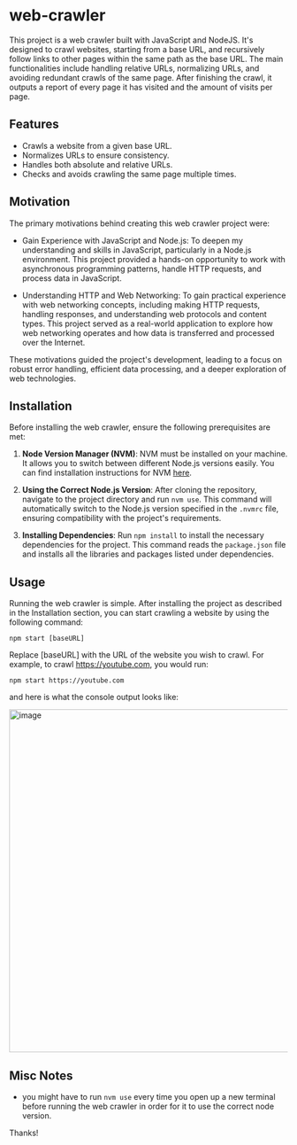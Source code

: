 # web-crawler

This project is a web crawler built with JavaScript and NodeJS. It's designed to crawl websites, starting from a base URL, and recursively follow links to other pages within the same path as the base URL. The main functionalities include handling relative URLs, normalizing URLs, and avoiding redundant crawls of the same page. After finishing the crawl, it outputs a report of every page it has visited and the amount of visits per page.

## Features
- Crawls a website from a given base URL.
- Normalizes URLs to ensure consistency.
- Handles both absolute and relative URLs.
- Checks and avoids crawling the same page multiple times.

## Motivation
The primary motivations behind creating this web crawler project were:

- Gain Experience with JavaScript and Node.js: To deepen my understanding and skills in JavaScript, particularly in a Node.js environment. This project provided a hands-on opportunity to work with asynchronous programming patterns, handle HTTP requests, and process data in JavaScript.

- Understanding HTTP and Web Networking: To gain practical experience with web networking concepts, including making HTTP requests, handling responses, and understanding web protocols and content types. This project served as a real-world application to explore how web networking operates and how data is transferred and processed over the Internet.

These motivations guided the project's development, leading to a focus on robust error handling, efficient data processing, and a deeper exploration of web technologies.

## Installation

Before installing the web crawler, ensure the following prerequisites are met:

1. **Node Version Manager (NVM)**: NVM must be installed on your machine. It allows you to switch between different Node.js versions easily. You can find installation instructions for NVM [here](https://github.com/nvm-sh/nvm#installing-and-updating).

2. **Using the Correct Node.js Version**:
   After cloning the repository, navigate to the project directory and run `nvm use`. This command will automatically switch to the Node.js version specified in the `.nvmrc` file, ensuring compatibility with the project's requirements.

3. **Installing Dependencies**:
   Run `npm install` to install the necessary dependencies for the project. This command reads the `package.json` file and installs all the libraries and packages listed under dependencies.

## Usage
Running the web crawler is simple. After installing the project as described in the Installation section, you can start crawling a website by using the following command:
```
npm start [baseURL]
```
Replace [baseURL] with the URL of the website you wish to crawl. For example, to crawl https://youtube.com, you would run:
```
npm start https://youtube.com
```

and here is what the console output looks like:

<img width="619" alt="image" src="https://github.com/ahmetcucar/web-crawler/assets/103691809/291cb81d-e310-4bb7-8dcc-389bddb75fb9">


## Misc Notes
- you might have to run `nvm use` every time you open up a new terminal before running the web crawler in order for it to use the correct node version.

Thanks!
